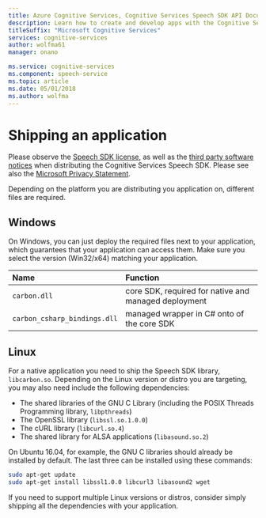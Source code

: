```yaml
---
title: Azure Cognitive Services, Cognitive Services Speech SDK API Documentation - Tutorials, API Reference | Microsoft Docs
description: Learn how to create and develop apps with the Cognitive Services Speech SDK
titleSuffix: "Microsoft Cognitive Services"
services: cognitive-services
author: wolfma61
manager: onano

ms.service: cognitive-services
ms.component: speech-service
ms.topic: article
ms.date: 05/01/2018
ms.author: wolfma
---
```


# Shipping an application

Please observe the [Speech SDK license](license.md), as well as the [third party software notices](third-party-notices.md) when distributing the Cognitive Services Speech SDK. Please see also the [Microsoft Privacy Statement](https://aka.ms/csspech/privacy).

Depending on the platform you are distributing you application on, different files are required.

## Windows

On Windows, you can just deploy the required files next to your application, which guarantees that your application can access them. Make sure you select the version (Win32/x64) matching your application.

| Name | Function
|:-----|:----|
| `carbon.dll` | core SDK, required for native and managed deployment
| `carbon_csharp_bindings.dll` | managed wrapper in C# onto of the core SDK

## Linux

For a native application you need to ship the Speech SDK library, `libcarbon.so`. Depending on the Linux version or distro you are targeting, you may also need include the following dependencies:

* The shared libraries of the GNU C Library (including the POSIX Threads Programming library, `libpthreads`)
* The OpenSSL library (`libssl.so.1.0.0`)
* The cURL library (`libcurl.so.4`)
* The shared library for ALSA applications (`libasound.so.2`)

On Ubuntu 16.04, for example, the GNU C libraries should already be installed by default. The last three can be installed using these commands:

```sh
sudo apt-get update
sudo apt-get install libssl1.0.0 libcurl3 libasound2 wget
```

If you need to support multiple Linux versions or distros, consider simply shipping all the dependencies with your application.
